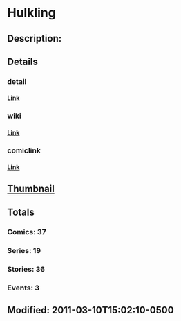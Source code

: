 # Hulkling
## Description: 
## Details
### detail
#### [Link](http://marvel.com/comics/characters/1009355/hulkling?utm_campaign=apiRef&utm_source=225578a89fc76f3d20fbffda5d17a88d)
### wiki
#### [Link](http://marvel.com/universe/Hulkling?utm_campaign=apiRef&utm_source=225578a89fc76f3d20fbffda5d17a88d)
### comiclink
#### [Link](http://marvel.com/comics/characters/1009355/hulkling?utm_campaign=apiRef&utm_source=225578a89fc76f3d20fbffda5d17a88d)
## [Thumbnail](http://i.annihil.us/u/prod/marvel/i/mg/8/20/4c003ed070fa0.jpg)
## Totals
### Comics: 37
### Series: 19
### Stories: 36
### Events: 3
## Modified: 2011-03-10T15:02:10-0500